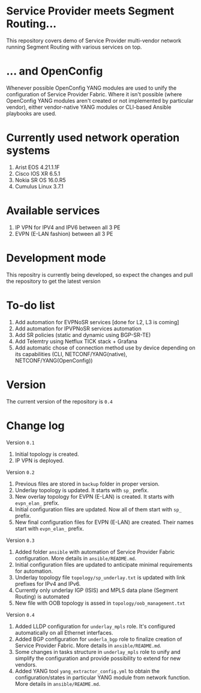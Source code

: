 # Service Provider meets Segment Routing...
This repository covers demo of Service Provider multi-vendor network running Segment Routing with various services on top.

# ... and OpenConfig
Whenever possible OpenConfig YANG modules are used to unify the configuration of Service Provider Fabric. Where it isn't possible (where OpenConfig YANG modules aren't created or not implemented by particular vendor), either vendor-native YANG modules or CLI-based Ansible playbooks are used.

# Currently used network operation systems
1) Arist EOS 4.21.1.1F
2) Cisco IOS XR 6.5.1
3) Nokia SR OS 16.0.R5
4) Cumulus Linux 3.7.1

# Available services
1) IP VPN for IPV4 and IPV6 between all 3 PE
2) EVPN (E-LAN fashion) between all 3 PE

# Development mode
This repositry is currently being developed, so expect the changes and pull the repository to get the latest version

# To-do list
1) Add automation for EVPNoSR services [done for L2, L3 is coming]
2) Add automation for IPVPNoSR services automation
3) Add SR policies (static and dynamic using BGP-SR-TE)
4) Add Telemtry using Netflux TICK stack + Grafana
5) Add automatic chose of connection method use by device depending on its capabilities (CLI, NETCONF/YANG(native), NETCONF/YANG(OpenConfig))

# Version
The current version of the repository is `0.4`

# Change log
Version `0.1`
1) Initial topology is created.
2) IP VPN is deployed.

Version `0.2`
1) Previous files are stored in `backup` folder in proper version.
2) Underlay topology is updated. It starts with `sp_` prefix.
3) New overlay topology for EVPN (E-LAN) is created. It starts with `evpn_elan_` prefix.
4) Initial configuration files are updated. Now all of them start with `sp_` prefix.
5) New final configuration files for EVPN (E-LAN) are created. Their names start with `evpn_elan_` prefix. 

Version `0.3`
1) Added folder `ansible` with automation of Service Provider Fabric configuration. More details in `ansible/README.md`.
2) Initial configuration files are updated to anticipate minimal requirements for automation.
3) Underlay topology file `topology/sp_underlay.txt` is updated with link prefixes for IPv4 and IPv6.
4) Currently only underlay IGP (ISIS) and MPLS data plane (Segment Routing) is automated 
5) New file with OOB topology is assed in `topology/oob_management.txt`

Version `0.4`
1) Added LLDP configuration for `underlay_mpls` role. It's configured automatically on all Ethernet interfaces.
2) Added BGP configuration for `underla_bgp` role to finalize creation of Service Provider Fabric. More details in `ansible/README.md`.
3) Some changes in tasks structure in `underlay_mpls` role to unify and simplify the configuration and provide possibility to extend for new vendors.
4) Added YANG tool `yang_extractor_config.yml` to obtain the configuration/states in particular YANG module from network function. More details in `ansible/README.md`.
